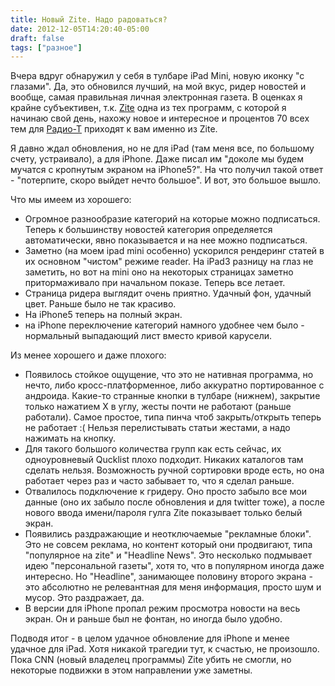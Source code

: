 ```yaml
---
title: Новый Zite. Надо радоваться?
date: 2012-12-05T14:20:40-05:00
draft: false
tags: ["разное"]
---
```


Вчера вдруг обнаружил у себя в тулбаре iPad Mini, новую иконку "с глазами". Да, это обновился лучший, на мой вкус, ридер новостей и вообще, самая правильная личная электронная газета. В оценках я крайне субъективен, т.к. [Zite](http://www.zite.com) одна из тех программ, с которой я начинаю свой день, нахожу новое и интересное и процентов 70 всех тем для [Радио-Т](http://www.radio-t.com) приходят к вам именно из Zite.

Я давно ждал обновления, но не для iPad (там меня все, по большому счету, устраивало), а для iPhone. Даже писал им "доколе мы будем мучатся с кропнутым экраном на iPhone5?". На что получил такой ответ - "потерпите, скоро выйдет нечто большое". И вот, это большое вышло.

Что мы имеем из хорошего:

* Огромное разнообразие категорий на которые можно подписаться. Теперь к большинству новостей категория определяется автоматически, явно показывается и на нее можно подписаться.
* Заметно (на моем ipad mini особенно) ускорился рендеринг статей в их основном "чистом" режиме reader. На iPad3 разницу на глаз не заметить, но вот на mini оно на некоторых страницах заметно притормаживало при начальном показе. Теперь все летает.
* Страница ридера выглядит очень приятно. Удачный фон, удачный цвет. Раньше было не так красиво.
* На iPhone5 теперь на полный экран.
* на iPhone переключение категорий намного удобнее чем было - нормальный выпадающий лист вместо кривой карусели.

Из менее хорошего и даже плохого:

* Появилось стойкое ощущение, что это не нативная программа, но нечто, либо кросс-платформенное, либо аккуратно портированное с андроида. Какие-то странные кнопки в тулбаре (нижнем), закрытие только нажатием X в углу, жесты почти не работают (раньше работали). Самое простое, типа пинча чтоб закрыть/открыть теперь не работает :( Нельзя перелистывать статьи жестами, а надо нажимать на кнопку.
* Для такого большого количества групп как есть сейчас, их одноуровневый Qucklist плохо подходит. Никаких каталогов там сделать нельзя. Возможность ручной сортировки вроде есть, но она работает через раз и часто забывает то, что я сделал раньше.
* Отвалилось подключение к гридеру. Оно просто забыло все мои данные (оно их забыло после обновления и для twitter тоже), а после нового ввода имени/пароля гулга Zite показывает только белый экран.
* Появились раздражающие и неотключаемые "рекламные блоки". Это не совсем реклама, но контент который они продвигают, типа "популярное на zite" и "Headline News". Это несколько подмывает идею "персональной газеты", хотя то, что в популярном иногда даже интересно. Но "Headline", занимающее половину второго экрана - это абсолютно не релевантная для меня информация, просто шум и мусор. Это раздражает, да.
* В версии для iPhone пропал режим просмотра новости на весь экран. Он и раньше был не фонтан, но иногда было удобно.

Подводя итог - в целом удачное обновление для iPhone и менее удачное для iPad. Хотя никакой трагедии тут, к счастью, не произошло. Пока CNN (новый владелец программы) Zite убить не смогли, но некоторые подвижки в этом направлении уже заметны.
